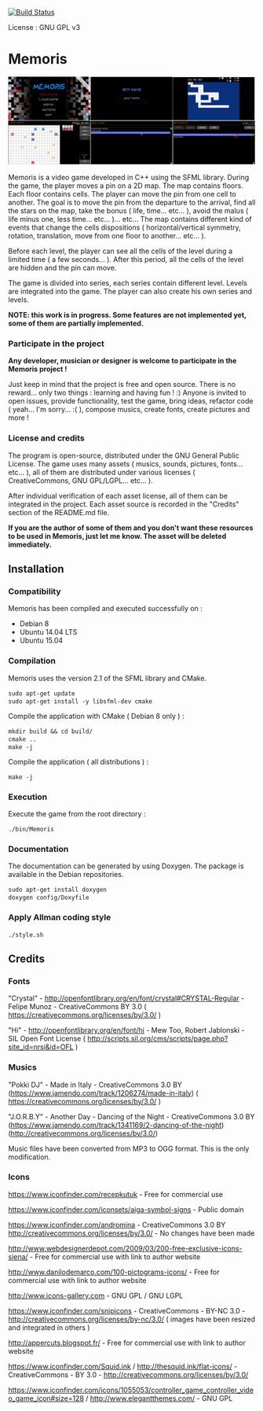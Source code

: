 [![Build Status](https://travis-ci.org/jean553/Memoris.svg?branch=master)](https://travis-ci.org/jean553/Memoris)

License : GNU GPL v3

# Memoris

![Image 1](github/readme.png)

Memoris is a video game developed in C++ using the SFML library. During the game, the player moves a pin on a 2D map. The map contains floors. Each floor contains cells. The player can move the pin from one cell to another. The goal is to move the pin from the departure to the arrival, find all the stars on the map, take the bonus ( life, time... etc... ), avoid the malus ( life minus one, less time... etc... )... etc... The map contains different kind of events that change the cells dispositions ( horizontal/vertical symmetry, rotation, translation, move from one floor to another... etc... ).

Before each level, the player can see all the cells of the level during a limited time ( a few seconds... ). After this period, all the cells of the level are hidden and the pin can move.

The game is divided into series, each series contain different level. Levels are integrated into the game. The player can also create his own series and levels.

**NOTE: this work is in progress. Some features are not implemented yet, some of them are partially implemented.**

### Participate in the project

**Any developer, musician or designer is welcome to participate in the Memoris project !** 

Just keep in mind that the project is free and open source. There is no reward... only two things : learning and having fun ! :) Anyone is invited to open issues, provide functionality, test the game, bring ideas, refactor code ( yeah... I'm sorry... :( ), compose musics, create fonts, create pictures and more !

### License and credits

The program is open-source, distributed under the GNU General Public License. The game uses many assets ( musics, sounds, pictures, fonts... etc... ), all of them are distributed under various licenses ( CreativeCommons, GNU GPL/LGPL... etc... ). 

After individual verification of each asset license, all of them can be integrated in the project. Each asset source is recorded in the "Credits" section of the README.md file. 

**If you are the author of some of them and you don't want these resources to be used in Memoris, just let me know. The asset will be deleted immediately.**

## Installation

### Compatibility

Memoris has been compiled and executed successfully on :
- Debian 8
- Ubuntu 14.04 LTS
- Ubuntu 15.04

### Compilation

Memoris uses the version 2.1 of the SFML library and CMake.

```
sudo apt-get update
sudo apt-get install -y libsfml-dev cmake
```

Compile the application with CMake ( Debian 8 only ) :

```
mkdir build && cd build/
cmake ..
make -j
```

Compile the application ( all distributions ) :

```
make -j
```

### Execution

Execute the game from the root directory :

```
./bin/Memoris
```

### Documentation

The documentation can be generated by using Doxygen. The package is available in the Debian repositories.

```
sudo apt-get install doxygen
doxygen config/Doxyfile
```

### Apply Allman coding style

```
./style.sh
```

## Credits

### Fonts

"Crystal" - http://openfontlibrary.org/en/font/crystal#CRYSTAL-Regular - Felipe Munoz - CreativeCommons BY 3.0 ( https://creativecommons.org/licenses/by/3.0/ )

"Hi" - http://openfontlibrary.org/en/font/hi - Mew Too, Robert Jablonski - SIL Open Font License ( http://scripts.sil.org/cms/scripts/page.php?site_id=nrsi&id=OFL )

### Musics

"Pokki DJ" - Made in Italy - CreativeCommons 3.0 BY (https://www.jamendo.com/track/1206274/made-in-italy) ( https://creativecommons.org/licenses/by/3.0/ )

"J.O.R.B.Y" - Another Day - Dancing of the Night - CreativeCommons 3.0 BY (https://www.jamendo.com/track/1341169/2-dancing-of-the-night) (http://creativecommons.org/licenses/by/3.0/)

Music files have been converted from MP3 to OGG format. This is the only modification.

### Icons

https://www.iconfinder.com/recepkutuk - Free for commercial use

https://www.iconfinder.com/iconsets/aiga-symbol-signs - Public domain

https://www.iconfinder.com/andromina - CreativeCommons 3.0 BY http://creativecommons.org/licenses/by/3.0/ - No changes have been made

http://www.webdesignerdepot.com/2009/03/200-free-exclusive-icons-siena/ - Free for commercial use with link to author website

http://www.danilodemarco.com/100-pictograms-icons/ - Free for commercial use with link to author website

http://www.icons-gallery.com - GNU GPL / GNU LGPL

https://www.iconfinder.com/snipicons - CreativeCommons - BY-NC 3.0 - http://creativecommons.org/licenses/by-nc/3.0/ ( images have been resized and integrated in others )

http://appercuts.blogspot.fr/ - Free for commercial use with link to author website

https://www.iconfinder.com/Squid.ink / http://thesquid.ink/flat-icons/ - CreativeCommons - BY 3.0 - http://creativecommons.org/licenses/by/3.0/

https://www.iconfinder.com/icons/1055053/controller_game_controller_video_game_icon#size=128 / http://www.elegantthemes.com/ - GNU GPL
